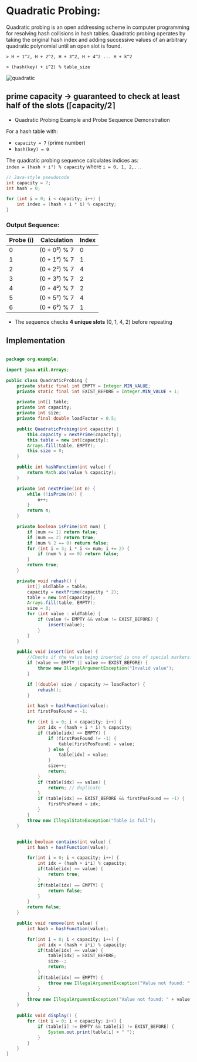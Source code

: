 # Quadratic Probing:

Quadratic probing is an open addressing scheme in computer programming for resolving hash collisions in hash tables.
Quadratic probing operates by taking the original hash index and adding successive values of an arbitrary quadratic polynomial until an open slot is found.

`> H + 1^2, H + 2^2, H + 3^2, H + 4^2 ... H + k^2`

`> (hash(key) + i^2) % table_size`

![quadratic](https://github.com/user-attachments/assets/81aaf220-bb7b-45f0-9ac7-51b866b05671)

## prime capacity -> guaranteed to check at least half of the slots (⌈capacity/2⌉

- Quadratic Probing Example and Probe Sequence Demonstration

For a hash table with:
- `capacity = 7` (prime number)
- `hash(key) = 0`

The quadratic probing sequence calculates indices as:  
`index = (hash + i²) % capacity` where `i = 0, 1, 2,...`

```java
// Java-style pseudocode
int capacity = 7;
int hash = 0;

for (int i = 0; i < capacity; i++) {
    int index = (hash + i * i) % capacity;
}
```

### Output Sequence:
| Probe (i) | Calculation      | Index |
|-----------|-----------------|-------|
| 0         | (0 + 0²) % 7    | 0     |
| 1         | (0 + 1²) % 7    | 1     |
| 2         | (0 + 2²) % 7    | 4     |
| 3         | (0 + 3²) % 7    | 2     |
| 4         | (0 + 4²) % 7    | 2     |
| 5         | (0 + 5²) % 7    | 4     |
| 6         | (0 + 6²) % 7    | 1     |

- The sequence checks **4 unique slots** (0, 1, 4, 2) before repeating

## Implementation

```java

package org.example;

import java.util.Arrays;

public class QuadraticProbing {
    private static final int EMPTY = Integer.MIN_VALUE;
    private static final int EXIST_BEFORE = Integer.MIN_VALUE + 1;

    private int[] table;
    private int capacity;
    private int size;
    private final double loadFactor = 0.5;

    public QuadraticProbing(int capacity) {
        this.capacity = nextPrime(capacity);
        this.table = new int[capacity];
        Arrays.fill(table, EMPTY);
        this.size = 0;
    }

    public int hashFunction(int value) {
        return Math.abs(value % capacity);
    }

    private int nextPrime(int n) {
        while (!isPrime(n)) {
            n++;
        }
        return n;
    }

    private boolean isPrime(int num) {
        if (num <= 1) return false;
        if (num == 2) return true;
        if (num % 2 == 0) return false;
        for (int i = 3; i * i <= num; i += 2) {
            if (num % i == 0) return false;
        }
        return true;
    }

    private void rehash() {
        int[] oldTable = table;
        capacity = nextPrime(capacity * 2);
        table = new int[capacity];
        Arrays.fill(table, EMPTY);
        size = 0;
        for (int value : oldTable) {
            if (value != EMPTY && value != EXIST_BEFORE) {
                insert(value);
            }
        }
    }

    public void insert(int value) {
        //Checks if the value being inserted is one of special markers.
        if (value == EMPTY || value == EXIST_BEFORE) {
            throw new IllegalArgumentException("Invalid value");
        }

        if ((double) size / capacity >= loadFactor) {
            rehash();
        }

        int hash = hashFunction(value);
        int firstPosFound = -1;

        for (int i = 0; i < capacity; i++) {
            int idx = (hash + i * i) % capacity;
            if (table[idx] == EMPTY) {
                if (firstPosFound != -1) {
                    table[firstPosFound] = value;
                } else {
                    table[idx] = value;
                }
                size++;
                return;
            }
            if (table[idx] == value) {
                return; // duplicate
            }
            if (table[idx] == EXIST_BEFORE && firstPosFound == -1) {
                firstPosFound = idx;
            }
        }
        throw new IllegalStateException("Table is full");
    }


    public boolean contains(int value) {
        int hash = hashFunction(value);

        for(int i = 0; i < capacity; i++) {
            int idx = (hash + i*i) % capacity;
            if(table[idx] == value) {
                return true;
            }
            if(table[idx] == EMPTY) {
                return false;
            }
        }
        return false;
    }

    public void remove(int value) {
        int hash = hashFunction(value);

        for(int i = 0; i < capacity; i++) {
            int idx = (hash + i*i) % capacity;
            if(table[idx] == value) {
                table[idx] = EXIST_BEFORE;
                size--;
                return;
            }
            if(table[idx] == EMPTY) {
                throw new IllegalArgumentException("Value not found: " + value);
            }
        }
        throw new IllegalArgumentException("Value not found: " + value);
    }

    public void display() {
        for (int i = 0; i < capacity; i++) {
            if (table[i] != EMPTY && table[i] != EXIST_BEFORE) {
                System.out.print(table[i] + " ");
            }
        }
    }
}
```
